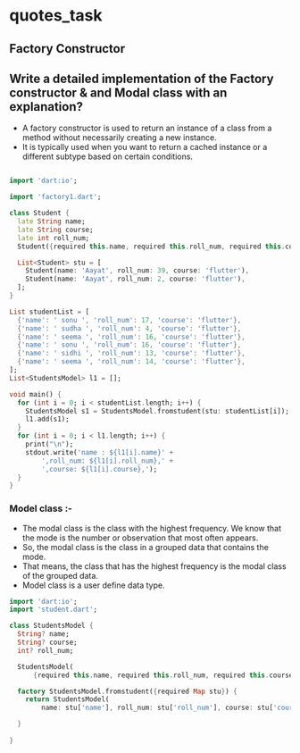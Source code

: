 # quotes_task
##  Factory Constructor


## Write a detailed implementation of the Factory constructor & and Modal class with an explanation?

 - A factory constructor is used to return an      instance of a class from a method without necessarily creating a new instance. 
- It is typically used when you want to return a cached instance or a different subtype based on certain conditions. 
```dart

import 'dart:io';

import 'factory1.dart';

class Student {
  late String name;
  late String course;
  late int roll_num;
  Student({required this.name, required this.roll_num, required this.course});

  List<Student> stu = [
    Student(name: 'Aayat', roll_num: 39, course: 'flutter'),
    Student(name: 'Aayat', roll_num: 2, course: 'flutter'),
  ];
}

List studentList = [
  {'name': ' sonu ', 'roll_num': 17, 'course': 'flutter'},
  {'name': ' sudha ', 'roll_num': 4, 'course': 'flutter'},
  {'name': ' seema ', 'roll_num': 16, 'course': 'flutter'},
  {'name': ' sonu ', 'roll_num': 16, 'course': 'flutter'},
  {'name': ' sidhi ', 'roll_num': 13, 'course': 'flutter'},
  {'name': ' seema ', 'roll_num': 14, 'course': 'flutter'},
];
List<StudentsModel> l1 = [];

void main() {
  for (int i = 0; i < studentList.length; i++) {
    StudentsModel s1 = StudentsModel.fromstudent(stu: studentList[i]);
    l1.add(s1);
  }
  for (int i = 0; i < l1.length; i++) {
    print("\n");
    stdout.write('name : ${l1[i].name}' +
        ',roll_num: ${l1[i].roll_num},' +
        ',course: ${l1[i].course},');
  }
}

```

### Model class :-
- The modal class is the class with the highest frequency. We know that the mode is the number or observation that most often appears.
-  So, the modal class is the class in a grouped data that contains the mode. 
- That means, the class that has the highest frequency is the modal class of the grouped data.
- Model class is a user define data type.


```dart
import 'dart:io';
import 'student.dart';

class StudentsModel {
  String? name;
  String? course;
  int? roll_num;

  StudentsModel(
      {required this.name, required this.roll_num, required this.course});

  factory StudentsModel.fromstudent({required Map stu}) {
    return StudentsModel(
        name: stu['name'], roll_num: stu['roll_num'], course: stu['course']);

  }
  
}

```

